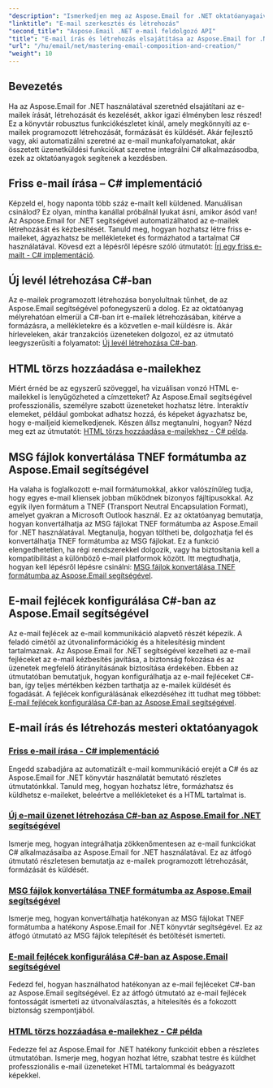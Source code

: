 ```yaml
---
"description": "Ismerkedjen meg az Aspose.Email for .NET oktatóanyagaival. Tanulja meg, hogyan hozhat létre, formázhat és küldhet e-maileket programozottan, beleértve a mellékleteket és a HTML-tartalmat is."
"linktitle": "E-mail szerkesztés és létrehozás"
"second_title": "Aspose.Email .NET e-mail feldolgozó API"
"title": "E-mail írás és létrehozás elsajátítása az Aspose.Email for .NET segítségével"
"url": "/hu/email/net/mastering-email-composition-and-creation/"
"weight": 10
---
```


## Bevezetés

Ha az Aspose.Email for .NET használatával szeretnéd elsajátítani az e-mailek írását, létrehozását és kezelését, akkor igazi élményben lesz részed! Ez a könyvtár robusztus funkciókészletet kínál, amely megkönnyíti az e-mailek programozott létrehozását, formázását és küldését. Akár fejlesztő vagy, aki automatizálni szeretné az e-mail munkafolyamatokat, akár összetett üzenetküldési funkciókat szeretne integrálni C# alkalmazásodba, ezek az oktatóanyagok segítenek a kezdésben.

## Friss e-mail írása – C# implementáció  

Képzeld el, hogy naponta több száz e-mailt kell küldened. Manuálisan csinálod? Ez olyan, mintha kanállal próbálnál lyukat ásni, amikor ásód van! Az Aspose.Email for .NET segítségével automatizálhatod az e-mailek létrehozását és kézbesítését. Tanuld meg, hogyan hozhatsz létre friss e-maileket, ágyazhatsz be mellékleteket és formázhatod a tartalmat C# használatával. Kövesd ezt a lépésről lépésre szóló útmutatót: [Írj egy friss e-mailt - C# implementáció](./craft-a-fresh-email-csharp-implementation/).


## Új levél létrehozása C#-ban  

Az e-mailek programozott létrehozása bonyolultnak tűnhet, de az Aspose.Email segítségével pofonegyszerű a dolog. Ez az oktatóanyag mélyrehatóan elmerül a C#-ban írt e-mailek létrehozásában, kitérve a formázásra, a mellékletekre és a közvetlen e-mail küldésre is. Akár hírleveleken, akár tranzakciós üzeneteken dolgozol, ez az útmutató leegyszerűsíti a folyamatot: [Új levél létrehozása C#-ban](./construct-a-new-mail-message-in-csharp/).

## HTML törzs hozzáadása e-mailekhez  

Miért érnéd be az egyszerű szöveggel, ha vizuálisan vonzó HTML e-mailekkel is lenyűgözheted a címzetteket? Az Aspose.Email segítségével professzionális, személyre szabott üzeneteket hozhatsz létre. Interaktív elemeket, például gombokat adhatsz hozzá, és képeket ágyazhatsz be, hogy e-mailjeid kiemelkedjenek. Készen állsz megtanulni, hogyan? Nézd meg ezt az útmutatót: [HTML törzs hozzáadása e-mailekhez - C# példa](./add-html-body-to-emails-csharp-example/).

## MSG fájlok konvertálása TNEF formátumba az Aspose.Email segítségével  

Ha valaha is foglalkozott e-mail formátumokkal, akkor valószínűleg tudja, hogy egyes e-mail kliensek jobban működnek bizonyos fájltípusokkal. Az egyik ilyen formátum a TNEF (Transport Neutral Encapsulation Format), amelyet gyakran a Microsoft Outlook használ. Ez az oktatóanyag bemutatja, hogyan konvertálhatja az MSG fájlokat TNEF formátumba az Aspose.Email for .NET használatával. Megtanulja, hogyan töltheti be, dolgozhatja fel és konvertálhatja TNEF formátumba az MSG fájlokat. Ez a funkció elengedhetetlen, ha régi rendszerekkel dolgozik, vagy ha biztosítania kell a kompatibilitást a különböző e-mail platformok között. Itt megtudhatja, hogyan kell lépésről lépésre csinálni: [MSG fájlok konvertálása TNEF formátumba az Aspose.Email segítségével](./converting-msg-files-to-tnef-format/).

## E-mail fejlécek konfigurálása C#-ban az Aspose.Email segítségével  

Az e-mail fejlécek az e-mail kommunikáció alapvető részét képezik. A feladó címétől az útvonalinformációkig és a hitelesítésig mindent tartalmaznak. Az Aspose.Email for .NET segítségével kezelheti az e-mail fejléceket az e-mail kézbesítés javítása, a biztonság fokozása és az üzenetek megfelelő átirányításának biztosítása érdekében. Ebben az útmutatóban bemutatjuk, hogyan konfigurálhatja az e-mail fejléceket C#-ban, így teljes mértékben kézben tarthatja az e-mailek küldését és fogadását. A fejlécek konfigurálásának elkezdéséhez itt tudhat meg többet: [E-mail fejlécek konfigurálása C#-ban az Aspose.Email segítségével](./configure-email-headers-in-csharp/).

## E-mail írás és létrehozás mesteri oktatóanyagok
### [Friss e-mail írása - C# implementáció](./craft-a-fresh-email-csharp-implementation/)
Engedd szabadjára az automatizált e-mail kommunikáció erejét a C# és az Aspose.Email for .NET könyvtár használatát bemutató részletes útmutatónkkal. Tanuld meg, hogyan hozhatsz létre, formázhatsz és küldhetsz e-maileket, beleértve a mellékleteket és a HTML tartalmat is.
### [Új e-mail üzenet létrehozása C#-ban az Aspose.Email for .NET segítségével](./construct-a-new-mail-message-in-csharp/)
Ismerje meg, hogyan integrálhatja zökkenőmentesen az e-mail funkciókat C# alkalmazásaiba az Aspose.Email for .NET használatával. Ez az átfogó útmutató részletesen bemutatja az e-mailek programozott létrehozását, formázását és küldését.
### [MSG fájlok konvertálása TNEF formátumba az Aspose.Email segítségével](./converting-msg-files-to-tnef-format/)
Ismerje meg, hogyan konvertálhatja hatékonyan az MSG fájlokat TNEF formátumba a hatékony Aspose.Email for .NET könyvtár segítségével. Ez az átfogó útmutató az MSG fájlok telepítését és betöltését ismerteti. 
### [E-mail fejlécek konfigurálása C#-ban az Aspose.Email segítségével](./configure-email-headers-in-csharp/)
Fedezd fel, hogyan használhatod hatékonyan az e-mail fejléceket C#-ban az Aspose.Email segítségével. Ez az átfogó útmutató az e-mail fejlécek fontosságát ismerteti az útvonalválasztás, a hitelesítés és a fokozott biztonság szempontjából.
### [HTML törzs hozzáadása e-mailekhez - C# példa](./add-html-body-to-emails-csharp-example/)
Fedezze fel az Aspose.Email for .NET hatékony funkcióit ebben a részletes útmutatóban. Ismerje meg, hogyan hozhat létre, szabhat testre és küldhet professzionális e-mail üzeneteket HTML tartalommal és beágyazott képekkel.
